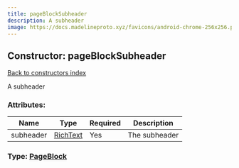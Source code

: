 ```yaml
---
title: pageBlockSubheader
description: A subheader
image: https://docs.madelineproto.xyz/favicons/android-chrome-256x256.png
---
```

## Constructor: pageBlockSubheader  
[Back to constructors index](index.md)



A subheader

### Attributes:

| Name     |    Type       | Required | Description |
|----------|---------------|----------|-------------|
|subheader|[RichText](../types/RichText.md) | Yes|The subheader|



### Type: [PageBlock](../types/PageBlock.md)


